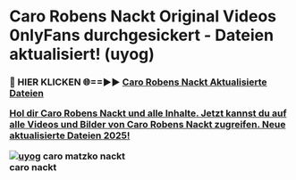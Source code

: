 # Caro Robens Nackt Original Videos 0nlyFans durchgesickert - Dateien aktualisiert! (uyog)

<h3>🔴 HIER KLICKEN 🌐==►► <a href="https://tinyurl.com/h6vf6nb8" rel="nofollow">Caro Robens Nackt Aktualisierte Dateien

Hol dir Caro Robens Nackt und alle Inhalte. Jetzt kannst du auf alle Videos und Bilder von Caro Robens Nackt zugreifen. Neue aktualisierte Dateien 2025!

[![uyog](https://i.imgur.com/sD4kR3V.gif)](https://tinyurl.com/h6vf6nb8)
caro matzko nackt<br>
caro nackt